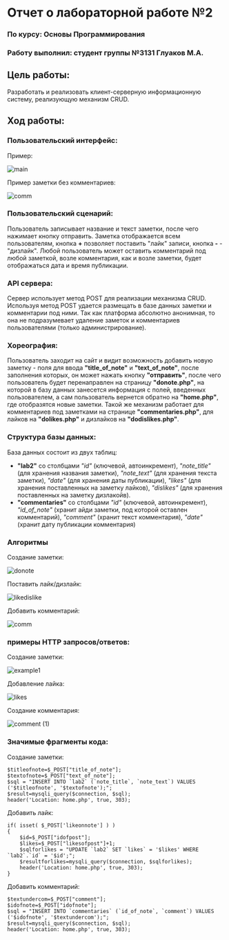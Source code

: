 # Отчет о лабораторной работе №2
### По курсу: Основы Программирования
### Работу выполнил: студент группы №3131 Глуаков М.А.
## Цель работы:
Разработать и реализовать клиент-серверную информационную систему, реализующую механизм CRUD.
## Ход работы:
### Пользовательский интерфейс:
Пример:

![main](https://user-images.githubusercontent.com/122292517/212752013-29b35a5d-c2b0-4997-a703-c5eef8b1ca51.jpg)

Пример заметки без комментариев:

![comm](https://user-images.githubusercontent.com/122292517/212752030-0bf940cb-501e-4691-bef9-5a7b16d2be51.jpg)

### Пользовательский сценарий:

Пользователь записывает название и текст заметки, после чего нажимает кнопку отправить. Заметка отображается всем пользователям, кнопка **+** позволяет поставить "лайк" записи,
кнопка **-** - "дизлайк". Любой пользователь может оставить комментарий под любой заметкой, возле комментария, как и возле заметки, будет отображаться дата и время публикации.

### API сервера:
Сервер использует метод POST для реализации механизма CRUD. Используя метод POST удается размещать в базе данных заметки и комментарии под ними. Так как платформа абсолютно анонимная, то она не подразумевает удаление заметок и комментариев пользователями (только администрирование). 

### Хореография:
Пользователь заходит на сайт и видит возможность добавить новую заметку - поля для ввода **"title_of_note"** и **"text_of_note"**, после заполнения которых, он может нажать кнопку **"отправить"**, после чего пользователь будет перенаправлен на страницу **"donote.php"**, на которой в базу данных занесется информация с полей, введенных пользователем, а сам пользователь вернется обратно на **"home.php"**, где отобразятся новые заметки. Такой же механизм работает для комментариев под заметками на странице **"commentaries.php"**, для лайков на **"dolikes.php"** и дизлайков на **"dodislikes.php"**.

### Структура базы данных:
База данных состоит из двух таблиц:
- **"lab2"** со столбцами *"id"* (ключевой, автоинкремент), *"note_title"* (для хранения названия заметки), *"note_text"* (для хранения текста заметки), *"date"* (для хранения даты публикации), *"likes"* (для хранения поставленных на заметку лайков), *"dislikes"* (для хранения поставленных на заметку дизлакойв).
- **"commentaries"** со столбцами *"id"* (ключевой, автоинкремент), *"id_of_note"* (хранит айди заметки, под которой оставлен комментарий), *"comment"* (хранит текст комментария), *"date"* (хранит дату публикации комментария)

### Алгоритмы
Создание заметки:

![donote](https://user-images.githubusercontent.com/122292517/212758022-1b69c5ef-a7a0-4cfe-8ce8-7f3769b8458d.png)

Поставить лайк/дизлайк:

![likedislike](https://user-images.githubusercontent.com/122292517/212758286-a21f5fe4-5bf2-45c4-a05e-f6c886273568.png)

Добавить комментарий:

![comm](https://user-images.githubusercontent.com/122292517/212758653-801f379c-3ebc-4e1e-b4c8-4dff0e9cbb11.png)

### примеры HTTP запросов/ответов:
Создание заметки:

![example1](https://user-images.githubusercontent.com/122292517/212756787-245b5ea0-034e-454c-818b-cb151bb40a9f.png)

Добавление лайка:

![likes](https://user-images.githubusercontent.com/122292517/212757118-24ab0665-3e25-41c4-a0af-54d0b5244dcd.png)

Создание комментария:

![comment (1)](https://user-images.githubusercontent.com/122292517/212757300-f615465d-69c5-4f31-9280-553688d90440.png)

### Значимые фрагменты кода:
Создание заметки:

    $titleofnote=$_POST["title_of_note"];
    $textofnote=$_POST["text_of_note"];
    $sql = "INSERT INTO `lab2` (`note_title`, `note_text`) VALUES ('$titleofnote', '$textofnote');";
    $result=mysqli_query($connection, $sql);
    header('Location: home.php', true, 303);

Добавить лайк:

    if( isset( $_POST['likeonnote'] ) )
    {
        $id=$_POST["idofpost"];
        $likes=$_POST["likesofpost"]+1;
        $sqlforlikes = "UPDATE `lab2` SET `likes` = '$likes' WHERE `lab2`.`id` = '$id';";
        $resultforlikes=mysqli_query($connection, $sqlforlikes);
        header('Location: home.php', true, 303);
    }
    
Добавить комментарий:

    $textundercom=$_POST["comment"];
    $idofnote=$_POST["idofnote"];
    $sql = "INSERT INTO `commentaries` (`id_of_note`, `comment`) VALUES ('$idofnote', '$textundercom');";
    $result=mysqli_query($connection, $sql);
    header('Location: home.php', true, 303);
